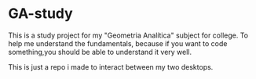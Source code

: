 # GA-study

This is a study project for my "Geometria Analítica" subject for college. To help me understand the fundamentals, because if you want to code something,you should be able to understand it very well.

This is just a repo i made to interact between my two desktops.
